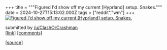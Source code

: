+++
title = """Figured I'd show off my current [Hyprland] setup. Snakes."""
date = 2024-10-27T15:13:02.000Z
tags = ["reddit","wm"]
+++
[![Figured I'd show off my current [Hyprland] setup. Snakes.](https://b.thumbs.redditmedia.com/xQO8jjdTdnAt00z7347Lpa5kYmspguQ3dPVFVwvba9w.jpg "Figured I'd show off my current [Hyprland] setup. Snakes.")](https://www.reddit.com/r/unixporn/comments/1gdd5yr/figured_id_show_off_my_current_hyprland_setup/)

submitted by [/u/ClashOrCrashman](https://www.reddit.com/user/ClashOrCrashman)  
[\[link\]](https://www.reddit.com/gallery/1gdd5yr) [\[comments\]](https://www.reddit.com/r/unixporn/comments/1gdd5yr/figured_id_show_off_my_current_hyprland_setup/)

[[source]](https://www.reddit.com/r/unixporn/comments/1gdd5yr/figured_id_show_off_my_current_hyprland_setup/)
